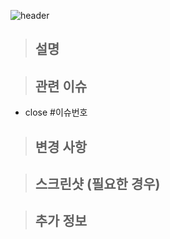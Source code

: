 ![header](https://capsule-render.vercel.app/api?type=waving&color=auto&section=header&text=FE%20PR&fontAlign=88)

> ## 설명
<!-- 이 PR이 어떤 문제를 해결하거나 어떤 기능을 추가하는지 설명해주세요. -->

> ## 관련 이슈
<!-- 이 PR과 관련된 이슈를 링크해주세요. (예: #123) -->
- close #이슈번호

> ## 변경 사항
<!-- 이 PR에서 변경된 사항을 상세히 설명해주세요. -->

> ## 스크린샷 (필요한 경우)
<!-- UI 변경이 있는 경우, 스크린샷을 첨부해주세요. -->

> ## 추가 정보
<!-- 기타 참고할 만한 정보를 적어주세요. -->
